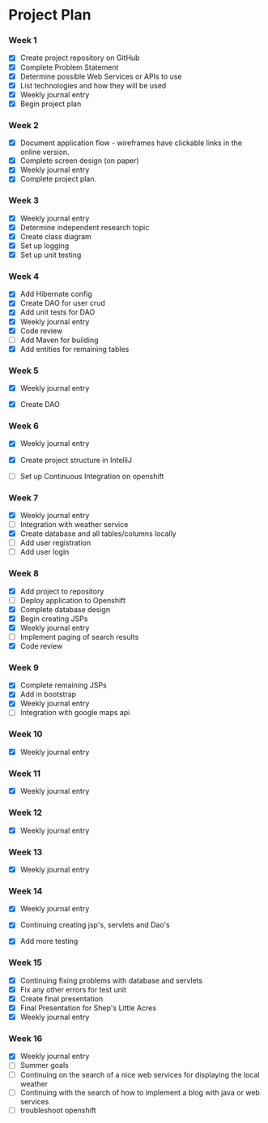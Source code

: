 # Project Plan

### Week 1
- [X] Create project repository on GitHub
- [X] Complete Problem Statement
- [X] Determine possible Web Services or APIs to use
- [X] List technologies and how they will be used
- [X] Weekly journal entry
- [X] Begin project plan

### Week 2
- [X] Document application flow - wireframes have clickable links in the online version.
- [X] Complete screen design (on paper)
- [X] Weekly journal entry
- [X] Complete project plan.

### Week 3
- [X] Weekly journal entry
- [X] Determine independent research topic
- [X] Create class diagram
- [X] Set up logging
- [X] Set up unit testing

### Week 4
- [X] Add Hibernate config
- [X] Create DAO for user crud
- [X] Add unit tests for DAO
- [X] Weekly journal entry
- [X] Code review
- [ ] Add Maven for building
- [X] Add entities for remaining tables

### Week 5

- [X] Weekly journal entry
- [X] Create DAO


### Week 6
- [X] Weekly journal entry
- [X] Create project structure in IntelliJ
- [ ] Set up Continuous Integration on openshift


### Week 7
- [X] Weekly journal entry
- [ ] Integration with weather service
- [X] Create database and all tables/columns locally
- [ ] Add user registration
- [ ] Add user login  

### Week 8
- [X] Add project to repository
- [ ] Deploy application to Openshift
- [X] Complete database design
- [X] Begin creating JSPs
- [X] Weekly journal entry
- [ ] Implement paging of search results
- [X] Code review

### Week 9
- [X] Complete remaining JSPs
- [X] Add in bootstrap
- [X] Weekly journal entry
- [ ] Integration with google maps api

### Week 10
- [X] Weekly journal entry

### Week 11
- [X] Weekly journal entry

### Week 12
- [X] Weekly journal entry

### Week 13
- [X] Weekly journal entry

### Week 14
- [X] Weekly journal entry
- [X] Continuing creating jsp's, servlets and Dao's
- [X] Add more testing


### Week 15
- [X] Continuing fixing problems with database and servlets 
- [X] Fix any other errors for test unit
- [X] Create final presentation
- [X] Final Presentation for Shep's Little Acres
- [X] Weekly journal entry

### Week 16
- [X] Weekly journal entry
- [ ] Summer goals
- [ ] Continuing on the search of a nice web services for displaying the local weather
- [ ] Continuing with the search of how to implement a blog with java or web services
- [ ] troubleshoot openshift 
